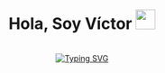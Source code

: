 <div align="center">
<h1><b>Hola, Soy Víctor</b> <img src="https://media.giphy.com/media/hvRJCLFzcasrR4ia7z/giphy.gif" width="35"></h1>
  <br>
  <a href="https://github.com/DenverCoder1/readme-typing-svg"><img src="https://readme-typing-svg.herokuapp.com?font=Times+New+Roman&size=25&pause=1000&color=4369F7&width=435&lines=%C2%A1Bienvenido+a+mi+perfil+de+GitHub!;Data+Lover+%F0%9F%92%99;Estudiante+de+DAM;Datos+como+herramienta+de+cambio" alt="Typing SVG"></a>
</div>
